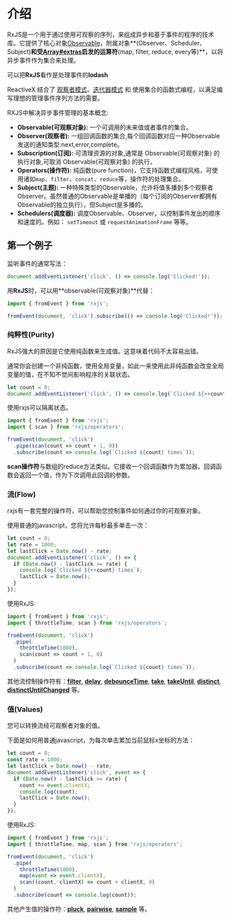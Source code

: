 # 介绍

RxJS是一个用于通过使用可观察的序列，来组成异步和基于事件的程序的技术库。它提供了核心对象[Observable](./guide/observable)，附属对象**(Observer、Scheduler、Subject)**和受[Array#extras](https://developer.mozilla.org/zh-CN/docs/Web/JavaScript/New_in_JavaScript/1.6)启发的运算符**(map, filter, reduce, every等)**，以将异步事件作为集合来处理。

<span class="informal">可以把**RxJS**看作是处理事件的**lodash**</span>

ReactiveX 结合了 [观察者模式](https://baike.baidu.com/item/%E8%A7%82%E5%AF%9F%E8%80%85%E6%A8%A1%E5%BC%8F)、[迭代器模式](https://baike.baidu.com/item/%E8%BF%AD%E4%BB%A3%E5%99%A8%E6%A8%A1%E5%BC%8F) 和 使用集合的函数式编程，以满足编写理想的管理事件序列方法的需要。

RXJS中解决异步事件管理的基本概念:

- **Observable(可观察对象):** 一个可调用的未来值或者事件的集合。
- **Observer(观察者):** 一组回调函数的集合,每个回调函数对应一种Observable发送的通知类型:next,error,complete。
- **Subscription(订阅):** 可清理资源的对象,通常是 Observable(可观察对象) 的执行对象,可取消 Observable(可观察对象) 的执行。
- **Operators(操作符):** 纯函数(pure function)，它支持函数式编程风格，可使用诸如`map`、`filter`、`concat`、`reduce`等，操作符的处理集合。
- **Subject(主题):** 一种特殊类型的Observable，允许将值多播到多个观察者Observer。虽然普通的Observable是单播的（每个订阅的Observer都拥有Observable的独立执行），但Subject是多播的。
- **Schedulers(调度器):** 调度Observable、Observer，以控制事件发出的顺序和速度的。例如： `setTimeout` 或 `requestAnimationFrame` 等等。

## 第一个例子

监听事件的通常写法：

```ts
document.addEventListener('click', () => console.log('Clicked!'));
```

用**RxJS**时，可以用**observable(可观察对象)**代替：

```ts
import { fromEvent } from 'rxjs';

fromEvent(document, 'click').subscribe(() => console.log('Clicked!'));
```

### 纯粹性(Purity)

RxJS强大的原因是它使用纯函数来生成值。这意味着代码不太容易出错。

通常你会创建一个非纯函数，使用全局变量，如此一来使用此非纯函数会改变全局变量的值，在不知不觉间影响程序的关联状态。

```ts
let count = 0;
document.addEventListener('click', () => console.log(`Clicked ${++count} times`));
```

使用rxjs可以隔离状态。

```ts
import { fromEvent } from 'rxjs';
import { scan } from 'rxjs/operators';

fromEvent(document, 'click')
  .pipe(scan(count => count + 1, 0))
  .subscribe(count => console.log(`Clicked ${count} times`));
```

**scan操作符**与数组的reduce方法类似。它接收一个回调函数作为累加器。回调函数会返回一个值，作为下次调用此回调的参数。

### 流(Flow)

rxjs有一套完整的操作符，可以帮助您控制事件如何通过你的可观察对象。

使用普通的javascript，您将允许每秒最多单击一次：

```ts
let count = 0;
let rate = 1000;
let lastClick = Date.now() - rate;
document.addEventListener('click', () => {
  if (Date.now() - lastClick >= rate) {
    console.log(`Clicked ${++count} times`);
    lastClick = Date.now();
  }
});
```

使用RxJS:

```ts
import { fromEvent } from 'rxjs';
import { throttleTime, scan } from 'rxjs/operators';

fromEvent(document, 'click')
  .pipe(
    throttleTime(1000),
    scan(count => count + 1, 0)
  )
  .subscribe(count => console.log(`Clicked ${count} times`));
```

其他流控制操作符有：[**filter**](../api/operators/filter), [**delay**](../api/operators/delay), [**debounceTime**](../api/operators/debounceTime), [**take**](../api/operators/take), [**takeUntil**](../api/operators/takeUntil), [**distinct**](../api/operators/distinct), [**distinctUntilChanged**](../api/operators/distinctUntilChanged) 等。

### 值(Values)

您可以转换流经可观察者对象的值。

下面是如何用普通javascript，为每次单击累加当前鼠标x坐标的方法：

```ts
let count = 0;
const rate = 1000;
let lastClick = Date.now() - rate;
document.addEventListener('click', event => {
  if (Date.now() - lastClick >= rate) {
    count += event.clientX;
    console.log(count);
    lastClick = Date.now();
  }
});
```

使用RxJS:

```ts
import { fromEvent } from 'rxjs';
import { throttleTime, map, scan } from 'rxjs/operators';

fromEvent(document, 'click')
  .pipe(
    throttleTime(1000),
    map(event => event.clientX),
    scan((count, clientX) => count + clientX, 0)
  )
  .subscribe(count => console.log(count));
```

其他产生值的操作符：[**pluck**](../api/operators/pluck), [**pairwise**](../api/operators/pairwise), [**sample**](../api/operators/sample) 等。
